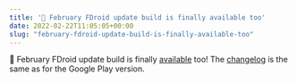 ```yaml
---
title: '🤖 February FDroid update build is finally available too'
date: 2022-02-22T11:05:05+00:00
slug: "february-fdroid-update-build-is-finally-available-too"
---
```


🤖 February FDroid update build is finally [available](https://f-droid.org/en/packages/app.organicmaps/) too! The [changelog](https://organicmaps.app/news/2022-02-21/finally-meet-the-updated-organic-maps-in-google-play/) is the same as for the Google Play version.
